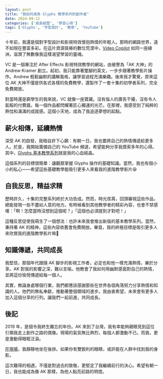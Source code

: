```yaml
---
layout: post
title: "我如何成為 Glyphs 教學系列的創作者"
date: 2024-09-12
categories: ['成長經歷', '學習心得']
tags: ['Glyphs', '字型設計', '教學', 'YouTube']
---
```


十年前，我還是個對字型設計和影視特效懷抱熱情的年輕人。那時的網路世界，遠不如現在豐富多彩。在這片資源貧瘠的數位荒漠中，[Video Copilot](https://www.videocopilot.net/) 如同一座綠洲，滋潤了無數像我這樣渴望學習的靈魂。

VC 是一個專注於 After Effects 影視特效教學的網站，由被譽為「AK 大神」的 Andrew Kramer 創立。起初，我只能靠著蹩腳的英文，一步步跟著教學影片操作。Andrew 輕鬆幽默的講解風格，讓學習過程充滿樂趣。後來我才驚覺，原來這位 AK 大神不僅提供各式各樣的免費教學，還製作了一套十集的初學者系列，完全免費開放。

對當時還是窮學生的我來說，VC 就像一座寶藏。沒有惱人的廣告干擾，沒有令人氣餒的付費牆，每一個作品都閃耀著匠心獨運的光芒。在那裡，我感受到了純粹的熱忱和滿滿的成就感。這個小天地，成為了我追逐夢想的起點。

## 薪火相傳，延續熱情

深受 AK 的啟發，我暗自許下心願：有朝一日，我也要將自己的熱情傳遞給更多人。於是，我開始籌備自己的 YouTube 頻道，希望能夠分享我摸索多年的心得。其中，[Glyphs 基本教學系列](https://www.youtube.com/playlist?list=PL79pMEgf-g9n1EPYBnLesyGlMU9kYON1L)就是我的心血結晶。

這個系列的目標很簡單：讓觀眾掌握 Glyphs 操作的基礎知識。當然，我也有個小小的私心——希望這些基礎教學能吸引更多人來看我的進階教學影片😆

## 自我反思，精益求精

歷時許久，十集的完整系列終於大功告成。然而，時光荏苒，回頭審視這些作品，總能發現一些不盡如人意的地方。有時候看到其他教學者的精彩內容，也會不禁感嘆：「啊！怎麼當時沒想到這個呢？」「這個也必須提到才對吧！」

這種反思促使我萌生了一個想法：也許未來我會推出新版的基本教學系列。當然，秉持著 AK 的精神，這些內容依舊會免費開放。畢竟，我的終極目標是吸引更多人來欣賞我的進階教學影片嘛🤭

## 知識傳遞，共同成長

我堅信，那個年代跟隨 AK 腳步的影視工作者，必定也和他一樣充滿熱情，樂於分享。AK 對我的影響之深，難以言喻。他教會了我如何用幽默感面對自己的熱情，並將這份愉悅傳遞給每一個人。

其實，無論身處哪個行業，我們都應該感謝那些在世界各個角落努力分享熱情和知識的人。他們的無私奉獻，推動著整個領域的進步。我由衷希望，未來會有更多人加入這個分享的行列。讓我們一起前進，共同成長。

## 後記

2019 年，是個令我終生難忘的年份。AK 來到了台灣，我有幸能夠親眼見到這位引領我走上創作之路的偶像。現場的氣氛無比熱烈，每個人都激動不已。而我，更是激動得眼眶泛淚。

[在現場](https://www.instagram.com/p/B6DWxNjpNou/?igsh=eTFqZGs5aW4zZm1l)，我靜靜地坐在後排。如果你有雙銳利的眼睛，或許能在人群中找到我的身影。

這次難得的相遇，不僅是對過去的致敬，更堅定了我繼續前行的決心。希望有朝一日，我也能成為像 AK 那樣，為他人點亮前路的明燈。
